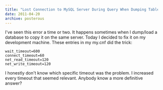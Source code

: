 ```yaml
---
title: "Lost Connection to MySQL Server During Query When Dumping Table"
date: 2011-04-20
archive: posterous
---
```


I've seen this error a time or two. It happens sometimes when I dump/load a database to copy it on the same server. Today I decided to fix it on my development machine. These entries in my my.cnf did the trick:

```
wait_timeout=600
connect_timeout=60
net_read_timeout=120
net_write_timeout=120
```

I honestly don't know which specific timeout was the problem. I increased every timeout that seemed relevant. Anybody know a more definitive answer?

